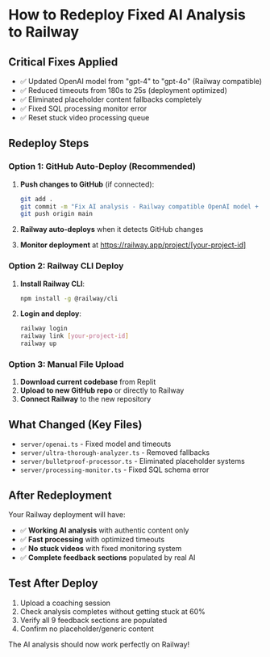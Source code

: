 # How to Redeploy Fixed AI Analysis to Railway

## Critical Fixes Applied
- ✅ Updated OpenAI model from "gpt-4" to "gpt-4o" (Railway compatible)
- ✅ Reduced timeouts from 180s to 25s (deployment optimized)
- ✅ Eliminated placeholder content fallbacks completely
- ✅ Fixed SQL processing monitor error
- ✅ Reset stuck video processing queue

## Redeploy Steps

### Option 1: GitHub Auto-Deploy (Recommended)
1. **Push changes to GitHub** (if connected):
   ```bash
   git add .
   git commit -m "Fix AI analysis - Railway compatible OpenAI model + timeouts"
   git push origin main
   ```
   
2. **Railway auto-deploys** when it detects GitHub changes
3. **Monitor deployment** at https://railway.app/project/[your-project-id]

### Option 2: Railway CLI Deploy
1. **Install Railway CLI**:
   ```bash
   npm install -g @railway/cli
   ```

2. **Login and deploy**:
   ```bash
   railway login
   railway link [your-project-id]
   railway up
   ```

### Option 3: Manual File Upload
1. **Download current codebase** from Replit
2. **Upload to new GitHub repo** or directly to Railway
3. **Connect Railway** to the new repository

## What Changed (Key Files)
- `server/openai.ts` - Fixed model and timeouts
- `server/ultra-thorough-analyzer.ts` - Removed fallbacks
- `server/bulletproof-processor.ts` - Eliminated placeholder systems
- `server/processing-monitor.ts` - Fixed SQL schema error

## After Redeployment
Your Railway deployment will have:
- ✅ **Working AI analysis** with authentic content only
- ✅ **Fast processing** with optimized timeouts
- ✅ **No stuck videos** with fixed monitoring system
- ✅ **Complete feedback sections** populated by real AI

## Test After Deploy
1. Upload a coaching session
2. Check analysis completes without getting stuck at 60%
3. Verify all 9 feedback sections are populated
4. Confirm no placeholder/generic content

The AI analysis should now work perfectly on Railway!